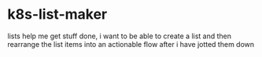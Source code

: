 # k8s-list-maker
lists help me get stuff done, i want to be able to create a list and then rearrange the list items into an actionable flow after i have jotted them down
